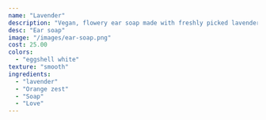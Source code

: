 ```yaml
---
name: "Lavender"
description: "Vegan, flowery ear soap made with freshly picked lavender with a hint of fresh orange zest."
desc: "Ear soap"
image: "/images/ear-soap.png"
cost: 25.00
colors:
  - "eggshell white"
texture: "smooth"
ingredients:
  - "lavender"
  - "Orange zest"
  - "Soap"
  - "Love"
---
```

